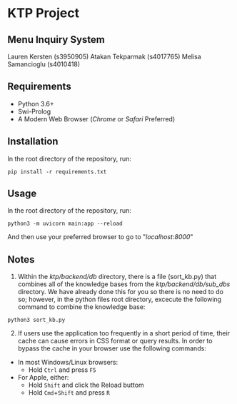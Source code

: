 # KTP Project
## Menu Inquiry System
Lauren Kersten (s3950905)
Atakan Tekparmak (s4017765)
Melisa Samancioglu (s4010418)

## Requirements
* Python 3.6+
* Swi-Prolog
* A Modern Web Browser (*Chrome* or *Safari* Preferred)

## Installation
In the root directory of the repository, run:
```
pip install -r requirements.txt
```

## Usage
In the root directory of the repository, run:
```
python3 -m uvicorn main:app --reload
```

And then use your preferred browser to go to "*localhost:8000*"

## Notes
1. Within the *ktp/backend/db* directory, there is a file (sort_kb.py) that combines all of the knowledge bases from the   *ktp/backend/db/sub_dbs* directory. We have already done this for you so there is no need to do so; however, in the python files root directory, excecute the following command to combine the knowledge base:
```
python3 sort_kb.py
```

2. If users use the application too frequently in a short period of time, their cache can cause errors in CSS format or query results. In order to bypass the cache in your browser use the following commands:
* In most Windows/Linux browsers:
	* Hold `Ctrl` and press `F5`
* For Apple, either:
	* Hold `Shift` and click the Reload buttom
	* Hold `Cmd`+`Shift` and press `R`